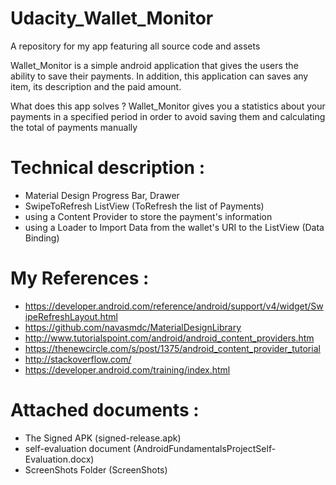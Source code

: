 # Udacity_Wallet_Monitor
A repository for my app featuring all source code and assets

Wallet_Monitor is a simple android application that gives the users the ability to save their payments.
In addition, this application can saves any item, its description and the paid amount.

What does this app solves ?
Wallet_Monitor gives you a statistics about your payments in a specified period in order to avoid saving them and calculating the total of payments manually

# Technical description :
- Material Design Progress Bar, Drawer
- SwipeToRefresh ListView (ToRefresh the list of Payments)
- using a Content Provider to store the payment's information
- using a Loader to Import Data from the wallet's URI to the ListView (Data Binding)

# My References :
- https://developer.android.com/reference/android/support/v4/widget/SwipeRefreshLayout.html
- https://github.com/navasmdc/MaterialDesignLibrary
- http://www.tutorialspoint.com/android/android_content_providers.htm
- https://thenewcircle.com/s/post/1375/android_content_provider_tutorial
- http://stackoverflow.com/
- https://developer.android.com/training/index.html

# Attached documents :
- The Signed APK (signed-release.apk)
- self-evaluation document (AndroidFundamentalsProjectSelf-Evaluation.docx)
- ScreenShots Folder (ScreenShots)
